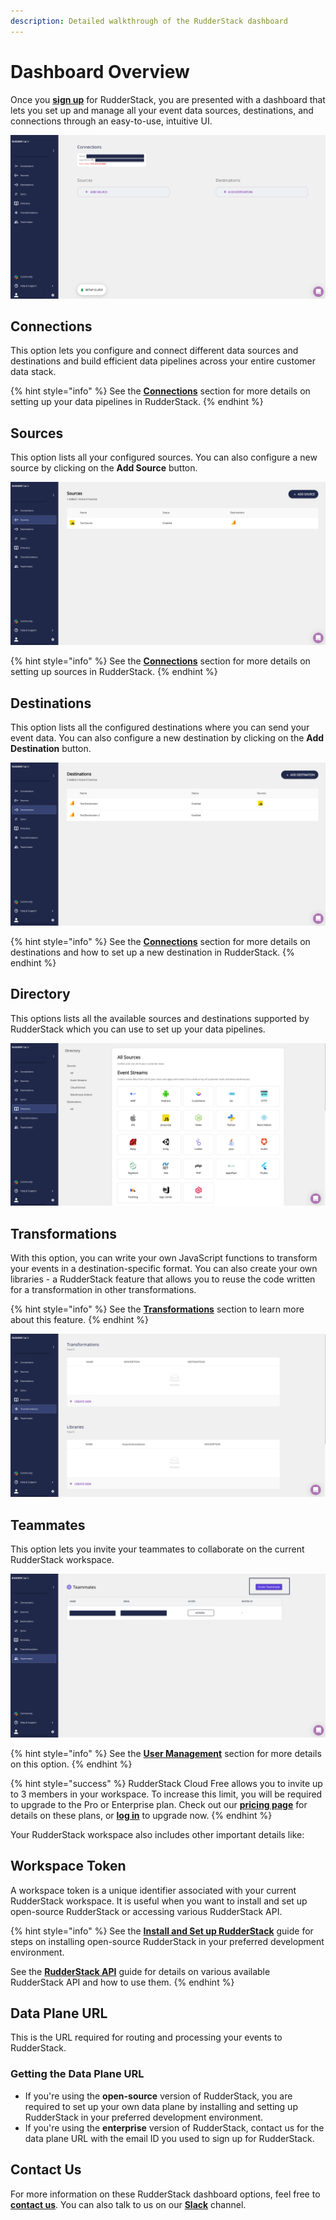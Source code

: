 ```yaml
---
description: Detailed walkthrough of the RudderStack dashboard
---
```


# Dashboard Overview

Once you [**sign up**](https://app.rudderlabs.com/signup?type=freetrial) for RudderStack, you are presented with a dashboard that lets you set up and manage all your event data sources, destinations, and connections through an easy-to-use, intuitive UI.

![RudderStack Dashboard](../../.gitbook/assets/1%20%2818%29.png)

## Connections

This option lets you configure and connect different data sources and destinations and build efficient data pipelines across your entire customer data stack.

{% hint style="info" %}
See the [**Connections**](../../connections/) section for more details on setting up your data pipelines in RudderStack.
{% endhint %}

## Sources

This option lists all your configured sources. You can also configure a new source by clicking on the **Add Source** button.

![](../../.gitbook/assets/2%20%2824%29.png)

{% hint style="info" %}
See the [**Connections**](../../connections/) section for more details on setting up sources in RudderStack.
{% endhint %}

## Destinations

This option lists all the configured destinations where you can send your event data. You can also configure a new destination by clicking on the **Add Destination** button.

![](../../.gitbook/assets/3%20%2821%29.png)

{% hint style="info" %}
See the [**Connections**](../../connections/) section for more details on destinations and how to set up a new destination in RudderStack.
{% endhint %}

## Directory

This options lists all the available sources and destinations supported by RudderStack which you can use to set up your data pipelines.

![](../../.gitbook/assets/4%20%2821%29.png)



## Transformations

With this option, you can write your own JavaScript functions to transform your events in a destination-specific format. You can also create your own libraries - a RudderStack feature that allows you to reuse the code written for a transformation in other transformations.

{% hint style="info" %}
See the [**Transformations**](../../adding-a-new-user-transformation-in-rudderstack/) section to learn more about this feature. 
{% endhint %}

![](../../.gitbook/assets/5%20%2821%29.png)

## Teammates

This option lets you invite your teammates to collaborate on the current RudderStack workspace.

![](../../.gitbook/assets/7%20%2814%29.png)

{% hint style="info" %}
See the [**User Management**](user-management.md) section for more details on this option.
{% endhint %}

{% hint style="success" %}
RudderStack Cloud Free allows you to invite up to 3 members in your workspace. To increase this limit, you will be required to upgrade to the Pro or Enterprise plan. Check out our [**pricing page**](https://rudderstack.com/pricing/) for details on these plans, or [**log in**](http://app.rudderstack.com/upgrade) to upgrade now.
{% endhint %}

Your RudderStack workspace also includes other important details like:

## Workspace Token

A workspace token is a unique identifier associated with your current RudderStack workspace. It is useful when you want to install and set up open-source RudderStack or accessing various RudderStack API.

{% hint style="info" %}
See the [**Install and Set up RudderStack**](../installing-and-setting-up-rudderstack/) guide for steps on installing open-source RudderStack in your preferred development environment.

See the [**RudderStack API**](../../rudderstack-api-spec/) guide for details on various available RudderStack API and how to use them.
{% endhint %}

## Data Plane URL

This is the URL required for routing and processing your events to RudderStack.

### **Getting the Data Plane URL**

* If you're using the **open-source** version of RudderStack, you are required to set up your own data plane by installing and setting up RudderStack in your preferred development environment. 
* If you're using the **enterprise** version of RudderStack, contact us for the data plane URL with the email ID you used to sign up for RudderStack.

## Contact Us

For more information on these RudderStack dashboard options, feel free to [**contact us**](mailto:%20docs@rudderstack.com). You can also talk to us on our [**Slack**](https://resources.rudderstack.com/join-rudderstack-slack) channel.

